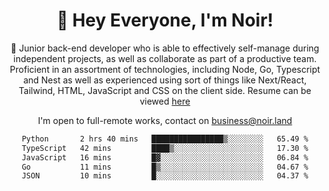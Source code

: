 <div align="center">

<h1 align="center">👋 Hey Everyone, I'm Noir! </h1>
  
<p>
  
 🎉 Junior back-end developer who is able to effectively self-manage during independent projects, as well as collaborate as part of a productive team. Proficient in an assortment of technologies, including Node, Go, Typescript and Nest as well as experienced using sort of things like Next/React, Tailwind, HTML, JavaScript and CSS on the client side. Resume can be viewed [here](https://cdn.noir.land/resume)

</p>
   
<p align="center">

  I'm open to full-remote works, contact on [business@noir.land](mailto:business@noir.land) 
 
 </p>
   

  
<!--START_SECTION:waka-->

```txt
Python       2 hrs 40 mins   ████████████████▒░░░░░░░░   65.49 %
TypeScript   42 mins         ████▒░░░░░░░░░░░░░░░░░░░░   17.30 %
JavaScript   16 mins         █▓░░░░░░░░░░░░░░░░░░░░░░░   06.84 %
Go           11 mins         █▒░░░░░░░░░░░░░░░░░░░░░░░   04.67 %
JSON         10 mins         █░░░░░░░░░░░░░░░░░░░░░░░░   04.37 %
```

<!--END_SECTION:waka-->
